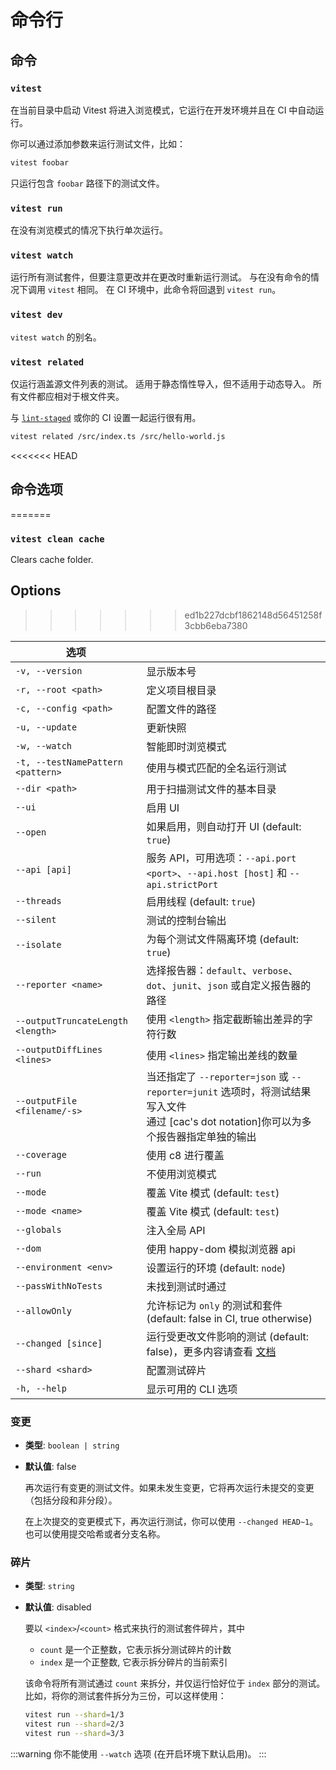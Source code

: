 # 命令行

## 命令

### `vitest`

在当前目录中启动 Vitest 将进入浏览模式，它运行在开发环境并且在 CI 中自动运行。

你可以通过添加参数来运行测试文件，比如：

```bash
vitest foobar
```

只运行包含 `foobar` 路径下的测试文件。

### `vitest run`

在没有浏览模式的情况下执行单次运行。

### `vitest watch`

运行所有测试套件，但要注意更改并在更改时重新运行测试。 与在没有命令的情况下调用 `vitest` 相同。 在 CI 环境中，此命令将回退到 `vitest run`。

### `vitest dev`

`vitest watch` 的别名。

### `vitest related`

仅运行涵盖源文件列表的测试。 适用于静态惰性导入，但不适用于动态导入。 所有文件都应相对于根文件夹。

与 [`lint-staged`](https://github.com/okonet/lint-staged) 或你的 CI 设置一起运行很有用。

```bash
vitest related /src/index.ts /src/hello-world.js
```

<<<<<<< HEAD
## 命令选项
=======
### `vitest clean cache`

Clears cache folder.

## Options
>>>>>>> ed1b227dcbf1862148d56451258f3cbb6eba7380

| 选项       |               |
| ------------- | ------------- |
| `-v, --version` | 显示版本号 |
| `-r, --root <path>` | 定义项目根目录 |
| `-c, --config <path>` | 配置文件的路径 |
| `-u, --update` | 更新快照 |
| `-w, --watch` | 智能即时浏览模式 |
| `-t, --testNamePattern <pattern>` | 使用与模式匹配的全名运行测试 |
| `--dir <path>`| 用于扫描测试文件的基本目录 |
| `--ui` | 启用 UI |
| `--open` | 如果启用，则自动打开 UI (default: `true`) |
| `--api [api]` | 服务 API，可用选项：`--api.port <port>`、`--api.host [host]` 和 `--api.strictPort` |
| `--threads` | 启用线程 (default: `true`) |
| `--silent` | 测试的控制台输出 |
| `--isolate` | 为每个测试文件隔离环境 (default: `true`) |
| `--reporter <name>` | 选择报告器：`default`、`verbose`、`dot`、`junit`、`json` 或自定义报告器的路径 |
| `--outputTruncateLength <length>` | 使用 `<length>` 指定截断输出差异的字符行数 |
| `--outputDiffLines <lines>` | 使用 `<lines>` 指定输出差线的数量 |
| `--outputFile <filename/-s>` | 当还指定了 `--reporter=json` 或 `--reporter=junit` 选项时，将测试结果写入文件 <br /> 通过 [cac's dot notation]你可以为多个报告器指定单独的输出 |
| `--coverage` | 使用 c8 进行覆盖 |
| `--run` | 不使用浏览模式 |
| `--mode` | 覆盖 Vite 模式 (default: `test`) |
| `--mode <name>` | 覆盖 Vite 模式 (default: `test`) |
| `--globals` | 注入全局 API |
| `--dom` | 使用 happy-dom 模拟浏览器 api |
| `--environment <env>` | 设置运行的环境 (default: `node`) |
| `--passWithNoTests` | 未找到测试时通过 |
| `--allowOnly` | 允许标记为 `only` 的测试和套件 (default: false in CI, true otherwise) |
| `--changed [since]` | 运行受更改文件影响的测试 (default: false)，更多内容请查看 [文档](#changed) |
| `--shard <shard>` | 配置测试碎片 |
| `-h, --help` | 显示可用的 CLI 选项 |

### 变更

- **类型**: `boolean | string`
- **默认值**: false

  再次运行有变更的测试文件。如果未发生变更，它将再次运行未提交的变更（包括分段和非分段）。

  在上次提交的变更模式下，再次运行测试，你可以使用 `--changed HEAD~1`。也可以使用提交哈希或者分支名称。

### 碎片

- **类型**: `string`
- **默认值**: disabled

  要以 `<index>`/`<count>` 格式来执行的测试套件碎片，其中

  - `count` 是一个正整数，它表示拆分测试碎片的计数
  - `index` 是一个正整数, 它表示拆分碎片的当前索引

  该命令将所有测试通过 `count` 来拆分，并仅运行恰好位于 `index` 部分的测试。比如，将你的测试套件拆分为三份，可以这样使用：

  ```sh
  vitest run --shard=1/3
  vitest run --shard=2/3
  vitest run --shard=3/3
  ```

:::warning
你不能使用 `--watch` 选项 (在开启环境下默认启用)。
:::
